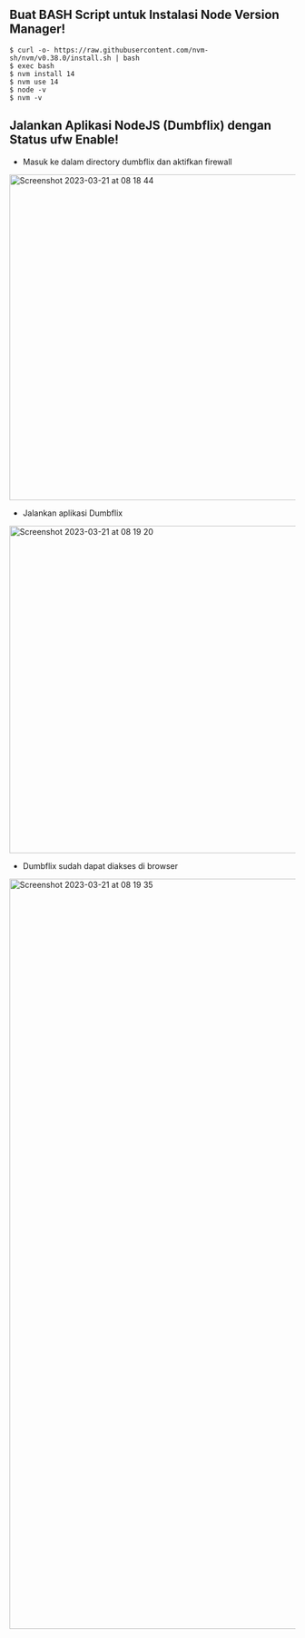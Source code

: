 ## Buat BASH Script untuk Instalasi Node Version Manager!
```
$ curl -o- https://raw.githubusercontent.com/nvm-sh/nvm/v0.38.0/install.sh | bash
$ exec bash
$ nvm install 14
$ nvm use 14
$ node -v
$ nvm -v
```

## Jalankan Aplikasi NodeJS (Dumbflix) dengan Status ufw Enable!
- Masuk ke dalam directory dumbflix dan aktifkan firewall
<img width="574" alt="Screenshot 2023-03-21 at 08 18 44" src="https://user-images.githubusercontent.com/102456153/226498485-b76609eb-1cee-4d29-8b42-994a193ae712.png">

- Jalankan aplikasi Dumbflix
<img width="577" alt="Screenshot 2023-03-21 at 08 19 20" src="https://user-images.githubusercontent.com/102456153/226498488-46bdbdaf-4aeb-42e7-8cfe-c2b896a09748.png">

- Dumbflix sudah dapat diakses di browser
<img width="1322" alt="Screenshot 2023-03-21 at 08 19 35" src="https://user-images.githubusercontent.com/102456153/226498495-b700dc17-880a-47cc-9e04-654f5f571a93.png">
